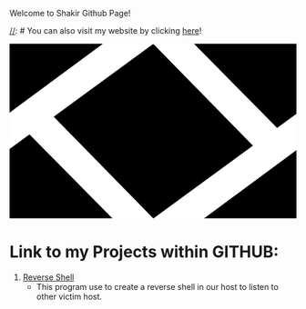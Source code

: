 Welcome to Shakir Github Page!

[//]: # (This is a comment! Hopefully it doesn't appear in the page...)

[//]: # You can also visit my website by clicking [here](https://andiazfar.wixsite.com/website)!

![Alt](KK.png)

# Link to my Projects within GITHUB: 
1. [Reverse Shell](https://github.com/shakirulmuez/reverse_shell)
	* This program use to create a reverse shell in our host to listen to other victim host.
